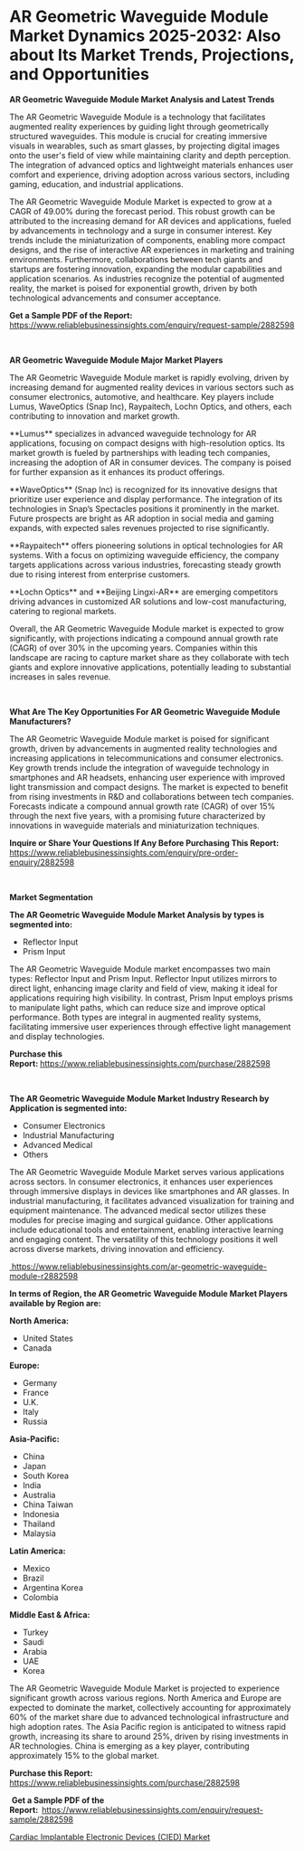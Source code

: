 <p><h1>AR Geometric Waveguide Module Market Dynamics 2025-2032: Also about Its Market Trends, Projections, and Opportunities</h1></p><p><strong>AR Geometric Waveguide Module Market Analysis and Latest Trends</strong></p>
<p><p>The AR Geometric Waveguide Module is a technology that facilitates augmented reality experiences by guiding light through geometrically structured waveguides. This module is crucial for creating immersive visuals in wearables, such as smart glasses, by projecting digital images onto the user's field of view while maintaining clarity and depth perception. The integration of advanced optics and lightweight materials enhances user comfort and experience, driving adoption across various sectors, including gaming, education, and industrial applications.</p><p>The AR Geometric Waveguide Module Market is expected to grow at a CAGR of 49.00% during the forecast period. This robust growth can be attributed to the increasing demand for AR devices and applications, fueled by advancements in technology and a surge in consumer interest. Key trends include the miniaturization of components, enabling more compact designs, and the rise of interactive AR experiences in marketing and training environments. Furthermore, collaborations between tech giants and startups are fostering innovation, expanding the modular capabilities and application scenarios. As industries recognize the potential of augmented reality, the market is poised for exponential growth, driven by both technological advancements and consumer acceptance.</p></p>
<p><strong>Get a Sample PDF of the Report:&nbsp;</strong> <a href="https://www.reliablebusinessinsights.com/enquiry/request-sample/2882598?utm_campaign=3360&utm_medium=2&utm_source=Github&utm_content=ia&utm_term=13032025&utm_id=ar-geometric-waveguide-module">https://www.reliablebusinessinsights.com/enquiry/request-sample/2882598</a></p>
<p>&nbsp;</p>
<p><strong>AR Geometric Waveguide Module Major Market Players</strong></p>
<p><p>The AR Geometric Waveguide Module market is rapidly evolving, driven by increasing demand for augmented reality devices in various sectors such as consumer electronics, automotive, and healthcare. Key players include Lumus, WaveOptics (Snap Inc), Raypaitech, Lochn Optics, and others, each contributing to innovation and market growth.</p><p>**Lumus** specializes in advanced waveguide technology for AR applications, focusing on compact designs with high-resolution optics. Its market growth is fueled by partnerships with leading tech companies, increasing the adoption of AR in consumer devices. The company is poised for further expansion as it enhances its product offerings.</p><p>**WaveOptics** (Snap Inc) is recognized for its innovative designs that prioritize user experience and display performance. The integration of its technologies in Snap’s Spectacles positions it prominently in the market. Future prospects are bright as AR adoption in social media and gaming expands, with expected sales revenues projected to rise significantly.</p><p>**Raypaitech** offers pioneering solutions in optical technologies for AR systems. With a focus on optimizing waveguide efficiency, the company targets applications across various industries, forecasting steady growth due to rising interest from enterprise customers.</p><p>**Lochn Optics** and **Beijing Lingxi-AR** are emerging competitors driving advances in customized AR solutions and low-cost manufacturing, catering to regional markets. </p><p>Overall, the AR Geometric Waveguide Module market is expected to grow significantly, with projections indicating a compound annual growth rate (CAGR) of over 30% in the upcoming years. Companies within this landscape are racing to capture market share as they collaborate with tech giants and explore innovative applications, potentially leading to substantial increases in sales revenue.</p></p>
<p>&nbsp;</p>
<p><strong>What Are The Key Opportunities For AR Geometric Waveguide Module Manufacturers?</strong></p>
<p><p>The AR Geometric Waveguide Module market is poised for significant growth, driven by advancements in augmented reality technologies and increasing applications in telecommunications and consumer electronics. Key growth trends include the integration of waveguide technology in smartphones and AR headsets, enhancing user experience with improved light transmission and compact designs. The market is expected to benefit from rising investments in R&D and collaborations between tech companies. Forecasts indicate a compound annual growth rate (CAGR) of over 15% through the next five years, with a promising future characterized by innovations in waveguide materials and miniaturization techniques.</p></p>
<p><strong>Inquire or Share Your Questions If Any Before Purchasing This Report:</strong> <a href="https://www.reliablebusinessinsights.com/enquiry/pre-order-enquiry/2882598?utm_campaign=3360&utm_medium=2&utm_source=Github&utm_content=ia&utm_term=13032025&utm_id=ar-geometric-waveguide-module">https://www.reliablebusinessinsights.com/enquiry/pre-order-enquiry/2882598</a></p>
<p>&nbsp;</p>
<p><strong>Market Segmentation</strong></p>
<p><strong>The AR Geometric Waveguide Module Market Analysis by types is segmented into:</strong></p>
<p><ul><li>Reflector Input</li><li>Prism Input</li></ul></p>
<p><p>The AR Geometric Waveguide Module market encompasses two main types: Reflector Input and Prism Input. Reflector Input utilizes mirrors to direct light, enhancing image clarity and field of view, making it ideal for applications requiring high visibility. In contrast, Prism Input employs prisms to manipulate light paths, which can reduce size and improve optical performance. Both types are integral in augmented reality systems, facilitating immersive user experiences through effective light management and display technologies.</p></p>
<p><strong>Purchase this Report:&nbsp;</strong><a href="https://www.reliablebusinessinsights.com/purchase/2882598?utm_campaign=3360&utm_medium=2&utm_source=Github&utm_content=ia&utm_term=13032025&utm_id=ar-geometric-waveguide-module">https://www.reliablebusinessinsights.com/purchase/2882598</a></p>
<p>&nbsp;</p>
<p><strong>The AR Geometric Waveguide Module Market Industry Research by Application is segmented into:</strong></p>
<p><ul><li>Consumer Electronics</li><li>Industrial Manufacturing</li><li>Advanced Medical</li><li>Others</li></ul></p>
<p><p>The AR Geometric Waveguide Module Market serves various applications across sectors. In consumer electronics, it enhances user experiences through immersive displays in devices like smartphones and AR glasses. In industrial manufacturing, it facilitates advanced visualization for training and equipment maintenance. The advanced medical sector utilizes these modules for precise imaging and surgical guidance. Other applications include educational tools and entertainment, enabling interactive learning and engaging content. The versatility of this technology positions it well across diverse markets, driving innovation and efficiency.</p></p>
<p><a href="https://www.reliablebusinessinsights.com/ar-geometric-waveguide-module-r2882598?utm_campaign=3360&utm_medium=2&utm_source=Github&utm_content=ia&utm_term=13032025&utm_id=ar-geometric-waveguide-module">&nbsp;https://www.reliablebusinessinsights.com/ar-geometric-waveguide-module-r2882598</a></p>
<p><strong>In terms of Region, the AR Geometric Waveguide Module Market Players available by Region are:</strong></p>
<p>
    <p> <strong> North America: </strong>
        <ul>
            <li>United States</li>
            <li>Canada</li>
        </ul>
        </p> 
    <p> <strong> Europe: </strong>
        <ul>
            <li>Germany</li>
            <li>France</li>
            <li>U.K.</li>
            <li>Italy</li>
            <li>Russia</li>
        </ul>
        </p> 
    <p> <strong> Asia-Pacific: </strong>
        <ul>
            <li>China</li>
            <li>Japan</li>
            <li>South Korea</li>
            <li>India</li>
            <li>Australia</li>
            <li>China Taiwan</li>
            <li>Indonesia</li>
            <li>Thailand</li>
            <li>Malaysia</li>
        </ul>
        </p> 
    <p> <strong> Latin America: </strong>
        <ul>
            <li>Mexico</li>
            <li>Brazil</li>
            <li>Argentina Korea</li>
            <li>Colombia</li>
        </ul>
        </p> 
    <p> <strong> Middle East & Africa: </strong>
        <ul>
            <li>Turkey</li>
            <li>Saudi</li>
            <li>Arabia</li>
            <li>UAE</li>
            <li>Korea</li>
        </ul>
    </p>
    </p>
<p><p>The AR Geometric Waveguide Module Market is projected to experience significant growth across various regions. North America and Europe are expected to dominate the market, collectively accounting for approximately 60% of the market share due to advanced technological infrastructure and high adoption rates. The Asia Pacific region is anticipated to witness rapid growth, increasing its share to around 25%, driven by rising investments in AR technologies. China is emerging as a key player, contributing approximately 15% to the global market.</p></p>
<p><strong>Purchase this Report: </strong><a href="https://www.reliablebusinessinsights.com/purchase/2882598?utm_campaign=3360&utm_medium=2&utm_source=Github&utm_content=ia&utm_term=13032025&utm_id=ar-geometric-waveguide-module">https://www.reliablebusinessinsights.com/purchase/2882598</a></p>
<p>&nbsp;<strong>Get a Sample PDF of the Report:&nbsp;&nbsp;</strong><a href="https://www.reliablebusinessinsights.com/enquiry/request-sample/2882598?utm_campaign=3360&utm_medium=2&utm_source=Github&utm_content=ia&utm_term=13032025&utm_id=ar-geometric-waveguide-module">https://www.reliablebusinessinsights.com/enquiry/request-sample/2882598</a></p>
<p><strong></strong></p>
<p><p><a href="https://github.com/sderolza/Market-Research-Report-List-1/blob/main/cardiac-implantable-electronic-devices-cied-market.md?utm_campaign=3360&utm_medium=2&utm_source=Github&utm_content=ia&utm_term=13032025&utm_id=ar-geometric-waveguide-module">Cardiac Implantable Electronic Devices (CIED) Market</a></p></p>